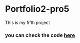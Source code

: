 # Portfolio2-pro5
This is my fifth project

### you can check the code [here](https://saifhayek.github.io/pro5/)
